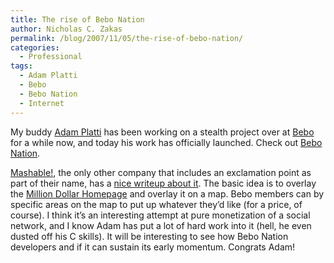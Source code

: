 ```yaml
---
title: The rise of Bebo Nation
author: Nicholas C. Zakas
permalink: /blog/2007/11/05/the-rise-of-bebo-nation/
categories:
  - Professional
tags:
  - Adam Platti
  - Bebo
  - Bebo Nation
  - Internet
---
```

My buddy <a title="Adam Platti" rel="external" href="http://www.adamplatti.net">Adam Platti</a> has been working on a stealth project over at <a title="Bebo" rel="external" href="http://www.bebo.com">Bebo</a> for a while now, and today his work has officially launched. Check out <a title="Bebo Nation" rel="external" href="http://www.bebonation.com">Bebo Nation</a>.

<a title="Mashable!" rel="external" href="http://mashable.com">Mashable!</a>, the only other company that includes an exclamation point as part of their name, has a <a title="Bebo Nation Launches: Million Dollar Homepage on a Map?" rel="external" href="http://mashable.com/2007/11/05/bebo-nation/">nice writeup about it</a>. The basic idea is to overlay the <a title="Million Dollar Homepage" rel="external" href="http://www.milliondollarhomepage.com/">Million Dollar Homepage</a> and overlay it on a map. Bebo members can by specific areas on the map to put up whatever they&#8217;d like (for a price, of course). I think it&#8217;s an interesting attempt at pure monetization of a social network, and I know Adam has put a lot of hard work into it (hell, he even dusted off his C skills). It will be interesting to see how Bebo Nation developers and if it can sustain its early momentum. Congrats Adam!
